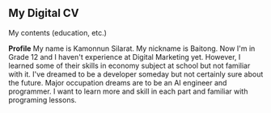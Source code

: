## My Digital CV

My contents (education, etc.)

__Profile__
My name is Kamonnun Silarat. My nickname is Baitong. Now I'm in Grade 12 and I haven't experience at Digital Marketing yet. 
However, I learned some of their skills in economy subject at school but not familiar with it. I've dreamed to be a developer someday 
but not certainly sure about the future. Major occupation dreams are to be an AI engineer and programmer. 
I want to learn more and skill in each part and familiar with programing lessons.

